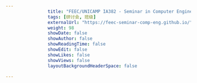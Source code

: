 ---
                title: "FEEC/UNICAMP IA382 - Seminar in Computer Engineering"
                tags: [研讨会, 班级]
                externalUrl: "https://feec-seminar-comp-eng.github.io/"
                weight: 98
                showDate: false
                showAuthor: false
                showReadingTime: false
                showEdit: false
                showLikes: false
                showViews: false
                layoutBackgroundHeaderSpace: false
                ---

